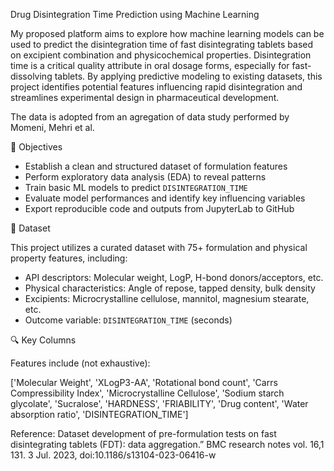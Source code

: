 Drug Disintegration Time Prediction using Machine Learning

My proposed platform aims to explore how machine learning models can be used to predict the disintegration time of fast disintegrating tablets based on excipient combination and physicochemical properties. Disintegration time is a critical quality attribute in oral dosage forms, especially for fast-dissolving tablets. By applying predictive modeling to existing datasets, this project identifies potential features influencing rapid disintegration and streamlines experimental design in pharmaceutical development.

The data is adopted from an agregation of data study performed by Momeni, Mehri et al. 



 🎯 Objectives

- Establish a clean and structured dataset of formulation features
- Perform exploratory data analysis (EDA) to reveal patterns
- Train basic ML models to predict `DISINTEGRATION_TIME`
- Evaluate model performances and identify key influencing variables
- Export reproducible code and outputs from JupyterLab to GitHub

🧪 Dataset

This project utilizes a curated dataset with 75+ formulation and physical property features, including:

- API descriptors: Molecular weight, LogP, H-bond donors/acceptors, etc.
- Physical characteristics: Angle of repose, tapped density, bulk density
- Excipients: Microcrystalline cellulose, mannitol, magnesium stearate, etc.
- Outcome variable: `DISINTEGRATION_TIME` (seconds)

🔍 Key Columns

Features include (not exhaustive):

['Molecular Weight', 'XLogP3-AA', 'Rotational bond count', 
 'Carrs Compressibility Index', 'Microcrystalline Cellulose',
 'Sodium starch glycolate', 'Sucralose', 'HARDNESS', 
 'FRIABILITY', 'Drug content', 'Water absorption ratio', 'DISINTEGRATION_TIME']

Reference: Dataset development of pre-formulation tests on fast disintegrating tablets (FDT): data aggregation.” BMC research notes vol. 16,1 131. 3 Jul. 2023, doi:10.1186/s13104-023-06416-w